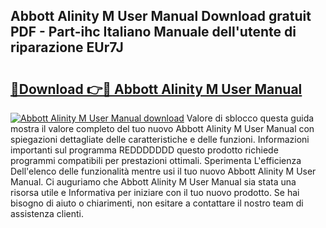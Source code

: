 ## Abbott Alinity M User Manual Download gratuit PDF - Part-ihc Italiano Manuale dell'utente di riparazione EUr7J

# <h2><a href="http://dfbcn2.blite.top/?on=Abbott+Alinity+M+User+Manual">🔗Download 👉🔴 Abbott Alinity M User Manual</a></h2>

[![Abbott Alinity M User Manual download](https://i.imgur.com/lujVjoI.png)](http://dfbcn2.blite.top/?on=Abbott+Alinity+M+User+Manual)
Valore di sblocco questa guida mostra il valore completo del tuo nuovo Abbott Alinity M User Manual con spiegazioni dettagliate delle caratteristiche e delle funzioni. Informazioni importanti sul programma REDDDDDDD questo prodotto richiede programmi compatibili per prestazioni ottimali. Sperimenta L'efficienza Dell'elenco delle funzionalità mentre usi il tuo nuovo Abbott Alinity M User Manual. Ci auguriamo che Abbott Alinity M User Manual sia stata una risorsa utile e Informativa per iniziare con il tuo nuovo prodotto. Se hai bisogno di aiuto o chiarimenti, non esitare a contattare il nostro team di assistenza clienti.
